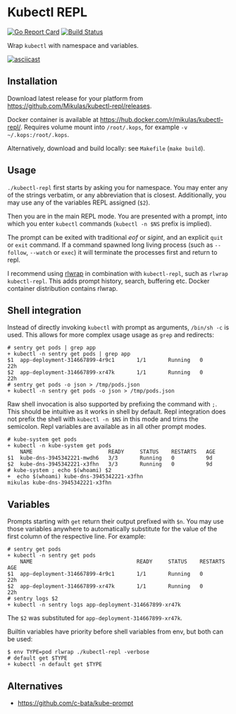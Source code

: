 Kubectl REPL
============

[![Go Report Card](https://goreportcard.com/badge/github.com/mikulas/kubectl-repl)](https://goreportcard.com/report/github.com/mikulas/kubectl-repl)
[![Build Status](https://travis-ci.org/Mikulas/kubectl-repl.svg?branch=master)](https://travis-ci.org/Mikulas/kubectl-repl)

Wrap `kubectl` with namespace and variables.

[![asciicast](https://s3.eu-central-1.amazonaws.com/uploads.mangoweb.org/kubectl-repl-0.2.png)](https://asciinema.org/a/142653?rows=35)


Installation
------------

Download latest release for your platform from https://github.com/Mikulas/kubectl-repl/releases.

Docker container is available at https://hub.docker.com/r/mikulas/kubectl-repl/. Requires volume mount into `/root/.kops`,
for example `-v ~/.kops:/root/.kops`.

Alternatively, download and build locally: see `Makefile` (`make build`). 


Usage
-----

`./kubectl-repl` first starts by asking you for namespace. You may enter any of the strings verbatim,
or any abbreviation that is closest. Additionally, you may use any of the variables REPL assigned (`$2`).

Then you are in the main REPL mode. You are presented with a prompt, into which you enter `kubectl` commands
(`kubectl -n $NS` prefix is implied).

The prompt can be exited with traditional *eof* or *sigint*, and an explicit `quit` or `exit` command. If a command
spawned long living process (such as `--follow`, `--watch` or `exec`) it will terminate the processes first and return
to repl.

I recommend using [rlwrap](https://github.com/hanslub42/rlwrap) in combination with `kubectl-repl`, such as
`rlwrap kubectl-repl`. This adds prompt history, search, buffering etc. Docker container distribution contains rlwrap.


Shell integration
-----------------

Instead of directly invoking `kubectl` with prompt as arguments, `/bin/sh -c` is used. This
allows for more complex usage usage as `grep` and redirects:

```console
# sentry get pods | grep app
+ kubectl -n sentry get pods | grep app
$1 	app-deployment-314667899-4r9c1       1/1       Running   0          22h
$2 	app-deployment-314667899-xr47k       1/1       Running   0          22h
# sentry get pods -o json > /tmp/pods.json
+ kubectl -n sentry get pods -o json > /tmp/pods.json
```


Raw shell invocation is also supported by prefixing the command with `;`. This should be intuitive as it works in
shell by default. Repl integration does not prefix the shell with `kubectl -n $NS` in this mode and trims the semicolon.
Repl variables are available as in all other prompt modes. 

```console
# kube-system get pods
+ kubectl -n kube-system get pods
   	NAME                        READY     STATUS    RESTARTS   AGE
$1 	kube-dns-3945342221-mwdh6   3/3       Running   0          9d
$2 	kube-dns-3945342221-x3fhn   3/3       Running   0          9d
# kube-system ; echo $(whoami) $2
+  echo $(whoami) kube-dns-3945342221-x3fhn
mikulas kube-dns-3945342221-x3fhn
```


Variables
---------

Prompts starting with `get` return their output prefixed with `$n`. You may use those variables anywhere to
automatically substitute for the value of the first column of the respective line. For example:
```console
# sentry get pods
+ kubectl -n sentry get pods
   	NAME                                 READY     STATUS    RESTARTS   AGE
$1 	app-deployment-314667899-4r9c1       1/1       Running   0          22h
$2 	app-deployment-314667899-xr47k       1/1       Running   0          22h
# sentry logs $2
+ kubectl -n sentry logs app-deployment-314667899-xr47k
```
The `$2` was substituted for `app-deployment-314667899-xr47k`.

Builtin variables have priority before shell variables from env, but both can be used: 

```console
$ env TYPE=pod rlwrap ./kubectl-repl -verbose
# default get $TYPE
+ kubectl -n default get $TYPE
```


Alternatives
------------

- https://github.com/c-bata/kube-prompt
